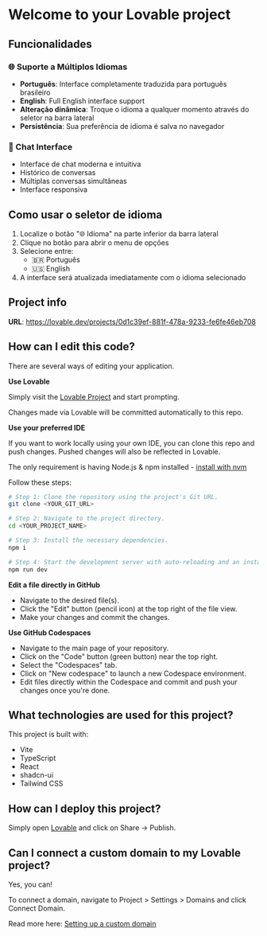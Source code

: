 # Welcome to your Lovable project

## Funcionalidades

### 🌐 Suporte a Múltiplos Idiomas
- **Português**: Interface completamente traduzida para português brasileiro
- **English**: Full English interface support
- **Alteração dinâmica**: Troque o idioma a qualquer momento através do seletor na barra lateral
- **Persistência**: Sua preferência de idioma é salva no navegador

### 💬 Chat Interface
- Interface de chat moderna e intuitiva
- Histórico de conversas
- Múltiplas conversas simultâneas
- Interface responsiva

## Como usar o seletor de idioma

1. Localize o botão "🌐 Idioma" na parte inferior da barra lateral
2. Clique no botão para abrir o menu de opções
3. Selecione entre:
   - 🇧🇷 Português
   - 🇺🇸 English
4. A interface será atualizada imediatamente com o idioma selecionado

## Project info

**URL**: https://lovable.dev/projects/0d1c39ef-881f-478a-9233-fe6fe46eb708

## How can I edit this code?

There are several ways of editing your application.

**Use Lovable**

Simply visit the [Lovable Project](https://lovable.dev/projects/0d1c39ef-881f-478a-9233-fe6fe46eb708) and start prompting.

Changes made via Lovable will be committed automatically to this repo.

**Use your preferred IDE**

If you want to work locally using your own IDE, you can clone this repo and push changes. Pushed changes will also be reflected in Lovable.

The only requirement is having Node.js & npm installed - [install with nvm](https://github.com/nvm-sh/nvm#installing-and-updating)

Follow these steps:

```sh
# Step 1: Clone the repository using the project's Git URL.
git clone <YOUR_GIT_URL>

# Step 2: Navigate to the project directory.
cd <YOUR_PROJECT_NAME>

# Step 3: Install the necessary dependencies.
npm i

# Step 4: Start the development server with auto-reloading and an instant preview.
npm run dev
```

**Edit a file directly in GitHub**

- Navigate to the desired file(s).
- Click the "Edit" button (pencil icon) at the top right of the file view.
- Make your changes and commit the changes.

**Use GitHub Codespaces**

- Navigate to the main page of your repository.
- Click on the "Code" button (green button) near the top right.
- Select the "Codespaces" tab.
- Click on "New codespace" to launch a new Codespace environment.
- Edit files directly within the Codespace and commit and push your changes once you're done.

## What technologies are used for this project?

This project is built with:

- Vite
- TypeScript
- React
- shadcn-ui
- Tailwind CSS

## How can I deploy this project?

Simply open [Lovable](https://lovable.dev/projects/0d1c39ef-881f-478a-9233-fe6fe46eb708) and click on Share -> Publish.

## Can I connect a custom domain to my Lovable project?

Yes, you can!

To connect a domain, navigate to Project > Settings > Domains and click Connect Domain.

Read more here: [Setting up a custom domain](https://docs.lovable.dev/tips-tricks/custom-domain#step-by-step-guide)
